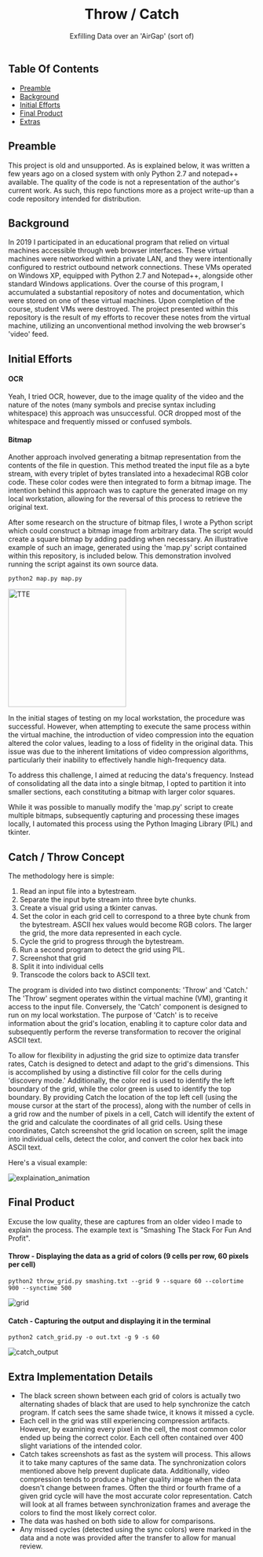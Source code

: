 <br/>
<p align="center">
  <h1 align="center">Throw / Catch</h1>
  <p align="center">
    Exfilling Data over an 'AirGap' (sort of)
    <br/>
    <br/>
  </p>
</p>

## Table Of Contents

* [Preamble](#preamble)
* [Background](#background)
* [Initial Efforts](#initial-efforts)
* [Final Product](#final-product)
* [Extras](#extra-implementation-details)


## Preamble

This project is old and unsupported. As is explained below, it was written a few years ago on a closed system with only Python 2.7 and notepad++ available. The quality of the code is not a representation of the author's current work. As such, this repo functions more as a project write-up than a code repository intended for distribution.

## Background

In 2019 I participated in an educational program that relied on virtual machines accessible through web browser interfaces. These virtual machines were networked within a private LAN, and they were intentionally configured to restrict outbound network connections. These VMs operated on Windows XP, equipped with Python 2.7 and Notepad++, alongside other standard Windows applications. Over the course of this program, I accumulated a substantial repository of notes and documentation, which were stored on one of these virtual machines. Upon completion of the course, student VMs were destroyed. The project presented within this repository is the result of my efforts to recover these notes from the virtual machine, utilizing an unconventional method involving the web browser's 'video' feed.

## Initial Efforts
#### OCR
Yeah, I tried OCR, however, due to the image quality of the video and the nature of the notes (many symbols and precise syntax including whitespace) this approach was unsuccessful. OCR dropped most of the whitespace and frequently missed or confused symbols.

#### Bitmap
Another approach involved generating a bitmap representation from the contents of the file in question. This method treated the input file as a byte stream, with every triplet of bytes translated into a hexadecimal RGB color code. These color codes were then integrated to form a bitmap image. The intention behind this approach was to capture the generated image on my local workstation, allowing for the reversal of this process to retrieve the original text.

After some research on the structure of bitmap files, I wrote a Python script which could construct a bitmap image from arbitrary data. The script would create a square bitmap by adding padding when necessary.  An illustrative example of such an image, generated using the 'map.py' script contained within this repository, is included below. This demonstration involved running the script against its own source data.

```python2 map.py map.py```

<img src="https://github.com/ChrisBuilds/throw/assets/57874186/e4427695-eed0-4959-87cd-edf3a476c2ab" alt="TTE" width="240" height="240">

In the initial stages of testing on my local workstation, the procedure was successful. However, when attempting to execute the same process within the virtual machine, the introduction of video compression into the equation altered the color values, leading to a loss of fidelity in the original data. This issue was due to the inherent limitations of video compression algorithms, particularly their inability to effectively handle high-frequency data.

To address this challenge, I aimed at reducing the data's frequency. Instead of consolidating all the data into a single bitmap, I opted to partition it into smaller sections, each constituting a bitmap with larger color squares.

While it was possible to manually modify the 'map.py' script to create multiple bitmaps, subsequently capturing and processing these images locally, I automated this process using the Python Imaging Library (PIL) and tkinter.

## Catch / Throw Concept
The methodology here is simple:
1. Read an input file into a bytestream.
2. Separate the input byte stream into three byte chunks.
3. Create a visual grid using a tkinter canvas.
5. Set the color in each grid cell to correspond to a three byte chunk from the bytestream. ASCII hex values would become RGB colors. The larger the grid, the more data represented in each cycle.
6. Cycle the grid to progress through the bytestream.
7. Run a second program to detect the grid using PIL.
8. Screenshot that grid
9. Split it into individual cells
10. Transcode the colors back to ASCII text.

The program is divided into two distinct components: 'Throw' and 'Catch.' The 'Throw' segment operates within the virtual machine (VM), granting it access to the input file. Conversely, the 'Catch' component is designed to run on my local workstation. The purpose of 'Catch' is to receive information about the grid's location, enabling it to capture color data and subsequently perform the reverse transformation to recover the original ASCII text.

To allow for flexibility in adjusting the grid size to optimize data transfer rates, Catch is designed to detect and adapt to the grid's dimensions. This is accomplished by using a distinctive fill color for the cells during 'discovery mode.' Additionally, the color red is used to identify the left boundary of the grid, while the color green is used to identify the top boundary. By providing Catch the location of the top left cell (using the mouse cursor at the start of the process), along with the number of cells in a grid row and the number of pixels in a cell, Catch will identify the extent of the grid and calculate the coordinates of all grid cells. Using these coordinates, Catch screenshot the grid location on screen, split the image into individual cells, detect the color, and convert the color hex back into ASCII text.

Here's a visual example:

![explaination_animation](https://github.com/ChrisBuilds/throw/assets/57874186/962d8259-2d62-43f4-b262-520906080d01)

## Final Product

Excuse the low quality, these are captures from an older video I made to explain the process. The example text is "Smashing The Stack For Fun And Profit". 

#### Throw - Displaying the data as a grid of colors (9 cells per row, 60 pixels per cell)
```python2 throw_grid.py smashing.txt --grid 9 --square 60 --colortime 900 --synctime 500```

![grid](https://github.com/ChrisBuilds/throw/assets/57874186/80ab3771-aa07-42a4-ac10-65b7808fb9ed)

#### Catch - Capturing the output and displaying it in the terminal
```python2 catch_grid.py -o out.txt -g 9 -s 60```

![catch_output](https://github.com/ChrisBuilds/throw/assets/57874186/e3fc8192-ec86-49a5-8521-886977168e94)

## Extra Implementation Details
* The black screen shown between each grid of colors is actually two alternating shades of black that are used to help synchronize the catch program. If catch sees the same shade twice, it knows it missed a cycle.
* Each cell in the grid was still experiencing compression artifacts. However, by examining every pixel in the cell, the most common color ended up being the correct color. Each cell often contained over 400 slight variations of the intended color.
* Catch takes screenshots as fast as the system will process. This allows it to take many captures of the same data. The synchronization colors mentioned above help prevent duplicate data. Additionally, video compression tends to produce a higher quality image when the data doesn't change between frames. Often the third or fourth frame of a given grid cycle will have the most accurate color representation. Catch will look at all frames between synchronization frames and average the colors to find the most likely correct color.
* The data was hashed on both side to allow for comparisons.
* Any missed cycles (detected using the sync colors) were marked in the data and a note was provided after the transfer to allow for manual review.
